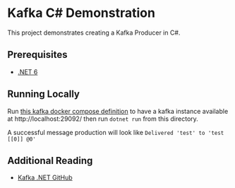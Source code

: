 # Kafka C# Demonstration

This project demonstrates creating a Kafka Producer in C#. 

## Prerequisites

- [.NET 6](https://dotnet.microsoft.com/download/dotnet/6.0)

## Running Locally

Run [this kafka docker compose definition][docker-compose] to have a kafka instance available at http://localhost:29092/ then run `dotnet run` from this directory.

A successful message production will look like `Delivered 'test' to 'test [[0]] @0'`

## Additional Reading

- [Kafka .NET GitHub][kafka-dotnet-gh]

[docker-compose]: ../../Kafka/docker-compose.yml
[kafka-dotnet-gh]: https://github.com/confluentinc/confluent-kafka-dotnet
